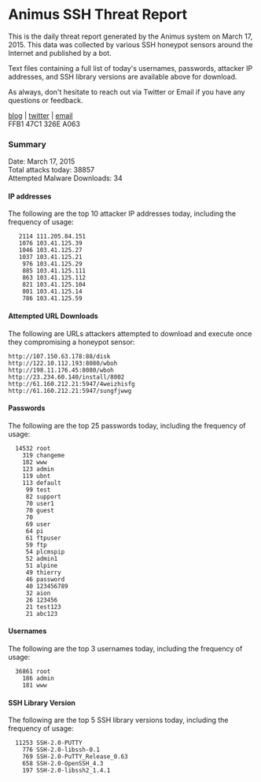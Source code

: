 # Animus SSH Threat Report

This is the daily threat report generated by the Animus system on March 17, 2015. This data was collected by various SSH honeypot sensors around the Internet and published by a bot.  

Text files containing a full list of today's usernames, passwords, attacker IP addresses, and SSH library versions are available above for download.  

As always, don't hesitate to reach out via Twitter or Email if you have any questions or feedback.  

[blog](http://morris.guru) | [twitter](https://twitter.com/andrew___morris) | [email](mailto:andrew@morris.guru)  
FFB1 47C1 326E A063  

### Summary

Date: March 17, 2015  
Total attacks today: 38857  
Attempted Malware Downloads: 34 

#### IP addresses
The following are the top 10 attacker IP addresses today, including the frequency of usage:
```
   2114 111.205.84.151
   1076 103.41.125.39
   1046 103.41.125.27
   1037 103.41.125.21
    976 103.41.125.29
    885 103.41.125.111
    863 103.41.125.112
    821 103.41.125.104
    801 103.41.125.14
    786 103.41.125.59
```

#### Attempted URL Downloads
The following are URLs attackers attempted to download and execute once they compromising a honeypot sensor:
```
http://107.150.63.178:88/disk
http://122.10.112.193:8080/wboh
http://198.11.176.45:8080/wboh
http://23.234.60.140/install/8002
http://61.160.212.21:5947/4weizhisfg
http://61.160.212.21:5947/sungfjwwg
```

#### Passwords
The following are the top 25 passwords today, including the frequency of usage:
```
  14532 root
    319 changeme
    182 www
    123 admin
    119 ubnt
    113 default
     99 test
     82 support
     70 user1
     70 guest
     70 
     69 user
     64 pi
     61 ftpuser
     59 ftp
     54 plcmspip
     52 admin1
     51 alpine
     49 thierry
     46 password
     40 123456789
     32 aion
     26 123456
     21 test123
     21 abc123
```

#### Usernames
The following are the top 3 usernames today, including the frequency of usage:
```
  36861 root
    186 admin
    181 www
```

#### SSH Library Version
The following are the top 5 SSH library versions today, including the frequency of usage:
```
  11253 SSH-2.0-PUTTY
    776 SSH-2.0-libssh-0.1
    769 SSH-2.0-PuTTY_Release_0.63
    658 SSH-2.0-OpenSSH_4.3
    197 SSH-2.0-libssh2_1.4.1
```
